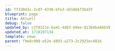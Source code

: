 ```yaml
---
id: ff330d3c-2c07-4740-bfe3-d41866f3bd3f
blueprint: page
title: Aktuell
debug: false
updated_by: c2f8321e-be41-4d83-b9ee-8136dba46b39
updated_at: 1718197134
template: news
parent: f9e8c908-e52e-4893-a273-2c2925ec481d
---
```

